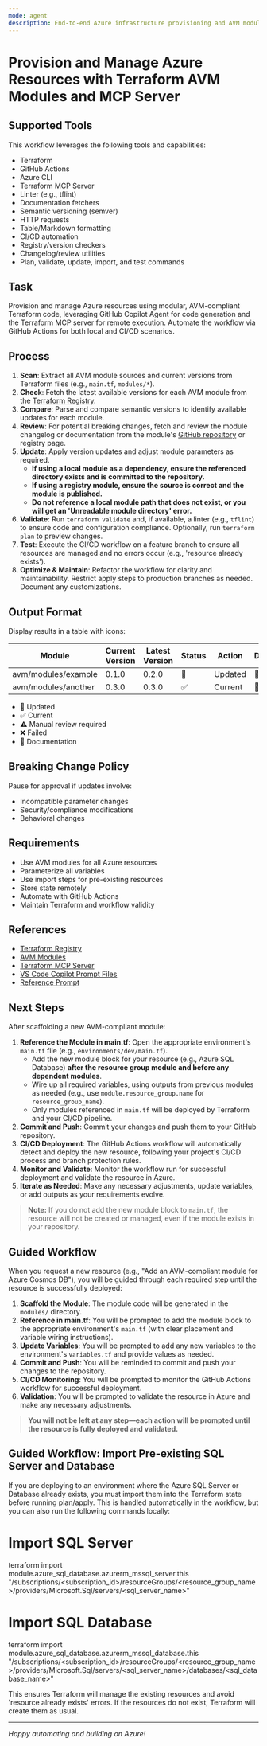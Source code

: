 ```yaml
---
mode: agent
description: End-to-end Azure infrastructure provisioning and AVM module management with Terraform, Copilot Agent, and Terraform MCP server.
---
```


# Provision and Manage Azure Resources with Terraform AVM Modules and MCP Server

## Supported Tools
This workflow leverages the following tools and capabilities:
- Terraform
- GitHub Actions
- Azure CLI
- Terraform MCP Server
- Linter (e.g., tflint)
- Documentation fetchers
- Semantic versioning (semver)
- HTTP requests
- Table/Markdown formatting
- CI/CD automation
- Registry/version checkers
- Changelog/review utilities
- Plan, validate, update, import, and test commands

## Task
Provision and manage Azure resources using modular, AVM-compliant Terraform code, leveraging GitHub Copilot Agent for code generation and the Terraform MCP server for remote execution. Automate the workflow via GitHub Actions for both local and CI/CD scenarios.

## Process
1. **Scan**: Extract all AVM module sources and current versions from Terraform files (e.g., `main.tf`, `modules/*`).
2. **Check**: Fetch the latest available versions for each AVM module from the [Terraform Registry](https://registry.terraform.io/).
3. **Compare**: Parse and compare semantic versions to identify available updates for each module.
4. **Review**: For potential breaking changes, fetch and review the module changelog or documentation from the module's [GitHub repository](https://github.com/Azure/terraform-azurerm-avm-res-keyvault) or registry page.
5. **Update**: Apply version updates and adjust module parameters as required.
   - **If using a local module as a dependency, ensure the referenced directory exists and is committed to the repository.**
   - **If using a registry module, ensure the source is correct and the module is published.**
   - **Do not reference a local module path that does not exist, or you will get an 'Unreadable module directory' error.**
6. **Validate**: Run `terraform validate` and, if available, a linter (e.g., `tflint`) to ensure code and configuration compliance. Optionally, run `terraform plan` to preview changes.
7. **Test**: Execute the CI/CD workflow on a feature branch to ensure all resources are managed and no errors occur (e.g., 'resource already exists').
8. **Optimize & Maintain**: Refactor the workflow for clarity and maintainability. Restrict apply steps to production branches as needed. Document any customizations.

## Output Format
Display results in a table with icons:

| Module | Current Version | Latest Version | Status | Action | Docs |
|--------|----------------|---------------|--------|--------|------|
| avm/modules/example | 0.1.0 | 0.2.0 | 🔄 | Updated | 📖 |
| avm/modules/another | 0.3.0 | 0.3.0 | ✅ | Current | 📖 |

- 🔄 Updated
- ✅ Current
- ⚠️ Manual review required
- ❌ Failed
- 📖 Documentation

## Breaking Change Policy
Pause for approval if updates involve:
- Incompatible parameter changes
- Security/compliance modifications
- Behavioral changes

## Requirements
- Use AVM modules for all Azure resources
- Parameterize all variables
- Use import steps for pre-existing resources
- Store state remotely
- Automate with GitHub Actions
- Maintain Terraform and workflow validity

## References
- [Terraform Registry](https://registry.terraform.io/)
- [AVM Modules](https://github.com/Azure/terraform-azurerm-avm-res-keyvault)
- [Terraform MCP Server](https://github.com/hashicorp/terraform-mcp-server)
- [VS Code Copilot Prompt Files](https://code.visualstudio.com/docs/copilot/copilot-customization#_prompt-files-experimental)
- [Reference Prompt](https://github.com/PlagueHO/github-copilot-assets-library/blob/main/prompts/update_avm_modules_in_bicep.prompt.md)

## Next Steps
After scaffolding a new AVM-compliant module:
1. **Reference the Module in main.tf**: Open the appropriate environment's `main.tf` file (e.g., `environments/dev/main.tf`).
   - Add the new module block for your resource (e.g., Azure SQL Database) **after the resource group module and before any dependent modules**.
   - Wire up all required variables, using outputs from previous modules as needed (e.g., use `module.resource_group.name` for `resource_group_name`).
   - Only modules referenced in `main.tf` will be deployed by Terraform and your CI/CD pipeline.
2. **Commit and Push**: Commit your changes and push them to your GitHub repository.
3. **CI/CD Deployment**: The GitHub Actions workflow will automatically detect and deploy the new resource, following your project's CI/CD process and branch protection rules.
4. **Monitor and Validate**: Monitor the workflow run for successful deployment and validate the resource in Azure.
5. **Iterate as Needed**: Make any necessary adjustments, update variables, or add outputs as your requirements evolve.

> **Note:** If you do not add the new module block to `main.tf`, the resource will not be created or managed, even if the module exists in your repository.

## Guided Workflow
When you request a new resource (e.g., "Add an AVM-compliant module for Azure Cosmos DB"), you will be guided through each required step until the resource is successfully deployed:

1. **Scaffold the Module**: The module code will be generated in the `modules/` directory.
2. **Reference in main.tf**: You will be prompted to add the module block to the appropriate environment's `main.tf` (with clear placement and variable wiring instructions).
3. **Update Variables**: You will be prompted to add any new variables to the environment's `variables.tf` and provide values as needed.
4. **Commit and Push**: You will be reminded to commit and push your changes to the repository.
5. **CI/CD Monitoring**: You will be prompted to monitor the GitHub Actions workflow for successful deployment.
6. **Validation**: You will be prompted to validate the resource in Azure and make any necessary adjustments.

> **You will not be left at any step—each action will be prompted until the resource is fully deployed and validated.**

## Guided Workflow: Import Pre-existing SQL Server and Database
If you are deploying to an environment where the Azure SQL Server or Database already exists, you must import them into the Terraform state before running plan/apply. This is handled automatically in the workflow, but you can also run the following commands locally:

# Import SQL Server
terraform import \
  module.azure_sql_database.azurerm_mssql_server.this \
  "/subscriptions/<subscription_id>/resourceGroups/<resource_group_name>/providers/Microsoft.Sql/servers/<sql_server_name>"

# Import SQL Database
terraform import \
  module.azure_sql_database.azurerm_mssql_database.this \
  "/subscriptions/<subscription_id>/resourceGroups/<resource_group_name>/providers/Microsoft.Sql/servers/<sql_server_name>/databases/<sql_database_name>"

This ensures Terraform will manage the existing resources and avoid 'resource already exists' errors. If the resources do not exist, Terraform will create them as usual.

---

*Happy automating and building on Azure!*
